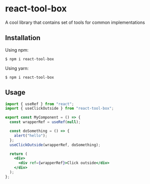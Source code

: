 # react-tool-box
A cool library that contains set of tools for common implementations
## Installation

Using npm:

```shell
$ npm i react-tool-box
```

Using yarn:

```shell
$ npm i react-tool-box
```

## Usage

```jsx
import { useRef } from "react";
import { useClickOutside } from "react-tool-box";

export const MyComponent = () => {
  const wrapperRef = useRef(null);

  const doSomething = () => {
    alert("hello");
  };
  useClickOutside(wrapperRef, doSomething);

  return (
    <div>
      <div ref={wrapperRef}>Click outside</div>
    </div>
  );
};
```
